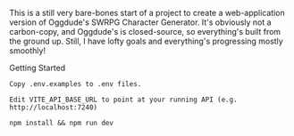 This is a still very bare-bones start of a project to create a web-application version of Oggdude's SWRPG Character Generator. It's obviously not a carbon-copy, and Oggdude's is closed-source, so everything's built from the ground up. Still, I have lofty goals and everything's progressing mostly smoothly!

Getting Started

    Copy .env.examples to .env files.

    Edit VITE_API_BASE_URL to point at your running API (e.g. http://localhost:7240)

    npm install && npm run dev
